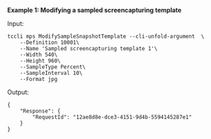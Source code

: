 **Example 1: Modifying a sampled screencapturing template**



Input: 

```
tccli mps ModifySampleSnapshotTemplate --cli-unfold-argument  \
    --Definition 10001\
    --Name 'Sampled screencapturing template 1'\
    --Width 540\
    --Height 960\
    --SampleType Percent\
    --SampleInterval 10\
    --Format jpg
```

Output: 
```
{
    "Response": {
        "RequestId": "12ae8d8e-dce3-4151-9d4b-5594145287e1"
    }
}
```

